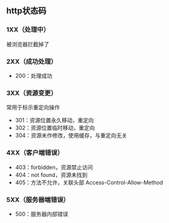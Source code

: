 ## http状态码

### 1XX（处理中）

被浏览器拦截掉了

### 2XX（成功处理）

+ 200：处理成功

### 3XX（资源变更）

常用于标示重定向操作

+ 301：资源位置永久移动，重定向
+ 302：资源位置临时移动，重定向
+ 304：资源未作修改，使用缓存，与重定向无关

### 4XX（客户端错误）

+ 403：forbidden，资源禁止访问
+ 404：not found，资源未找到
+ 405：方法不允许，关联头部 Access-Control-Allow-Method

### 5XX（服务器端错误）

+ 500：服务器内部错误